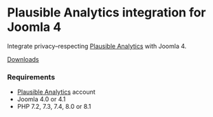 # Plausible Analytics integration for Joomla 4

Integrate privacy–respecting [Plausible Analytics](http://plausible.io) with Joomla 4.

[Downloads](https://github.com/nikosdion/plg_system_plausible/releases)

### Requirements

* [Plausible Analytics](http://plausible.io) account
* Joomla 4.0 or 4.1
* PHP 7.2, 7.3, 7.4, 8.0 or 8.1